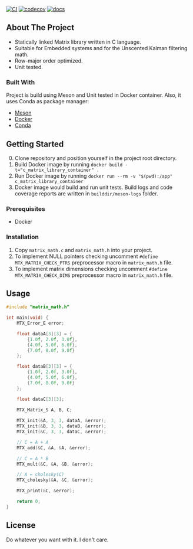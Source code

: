 [![CI](https://github.com/IvanVnucec/c_matrix_library/actions/workflows/main.yml/badge.svg)](https://github.com/IvanVnucec/c_matrix_library/actions/workflows/main.yml)
[![codecov](https://codecov.io/gh/IvanVnucec/c_matrix_library/branch/master/graph/badge.svg?token=DIJ1KJMVTM)](https://codecov.io/gh/IvanVnucec/c_matrix_library)
[![docs](https://img.shields.io/docsrs/regex?color=blue)](https://ivanvnucec.github.io/c_matrix_library/)

## About The Project
* Statically linked Matrix library written in C language.  
* Suitable for Embedded systems and for the Unscented Kalman filtering math.  
* Row-major order optimized.  
* Unit tested.  

### Built With
Project is build using Meson and Unit tested in Docker container. Also, it uses Conda as package manager:
* [Meson](https://mesonbuild.com/)
* [Docker](https://www.docker.com/)
* [Conda](https://docs.conda.io/en/latest/)

## Getting Started
0. Clone repository and position yourself in the project root directory.
1. Build Docker image by running `docker build -t="c_matrix_library_container" .`
2. Run Docker image by running `docker run --rm -v "$(pwd):/app" c_matrix_library_container`
3. Docker image would build and run unit tests. Build logs and code coverage reports are written in `builddir/meson-logs` folder.

### Prerequisites
* Docker

### Installation
1. Copy `matrix_math.c` and `matrix_math.h` into your project.
2. To implement NULL pointers checking uncomment `#define MTX_MATRIX_CHECK_PTRS` preprocessor macro in `matrix_math.h` file.
3. To implement matrix dimensions checking uncomment `#define MTX_MATRIX_CHECK_DIMS` preprocessor macro in `matrix_math.h` file.

## Usage
```c
#include "matrix_math.h"

int main(void) {
    MTX_Error_E error;

    float dataA[3][3] = {
        {1.0f, 2.0f, 3.0f},
        {4.0f, 5.0f, 6.0f},
        {7.0f, 8.0f, 9.0f}
    };

    float dataB[3][3] = {
        {1.0f, 2.0f, 3.0f},
        {4.0f, 5.0f, 6.0f},
        {7.0f, 8.0f, 9.0f}
    };

    float dataC[3][3];
    
    MTX_Matrix_S A, B, C;

    MTX_init(&A, 3, 3, dataA, &error);
    MTX_init(&B, 3, 3, dataB, &error);
    MTX_init(&C, 3, 3, dataC, &error);

    // C = A + A
    MTX_add(&C, &A, &A, &error);

    // C = A * B
    MTX_mult(&C, &A, &B, &error);

    // A = cholesky(C)
    MTX_cholesky(&A, &C, &error);

    MTX_print(&C, &error);

    return 0;
}
```

## License
Do whatever you want with it. I don't care.
